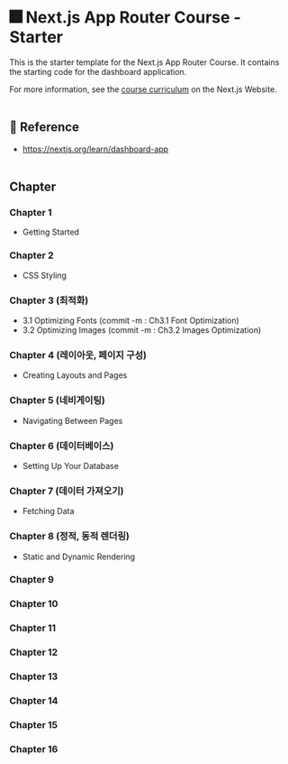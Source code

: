 # 🎆 Next.js App Router Course - Starter

This is the starter template for the Next.js App Router Course. It contains the starting code for the dashboard application.

For more information, see the [course curriculum](https://nextjs.org/learn) on the Next.js Website.
<br><br>

## 🌿 Reference

- https://nextjs.org/learn/dashboard-app<br><br>

## Chapter

### Chapter 1

- Getting Started

### Chapter 2

- CSS Styling

### Chapter 3 (최적화)

- 3.1 Optimizing Fonts (commit -m : Ch3.1 Font Optimization)
- 3.2 Optimizing Images (commit -m : Ch3.2 Images Optimization)

### Chapter 4 (레이아웃, 페이지 구성)

- Creating Layouts and Pages

### Chapter 5 (네비게이팅)

- Navigating Between Pages

### Chapter 6 (데이터베이스)

- Setting Up Your Database

### Chapter 7 (데이터 가져오기)

- Fetching Data

### Chapter 8 (정적, 동적 렌더링)

- Static and Dynamic Rendering

### Chapter 9

### Chapter 10

### Chapter 11

### Chapter 12

### Chapter 13

### Chapter 14

### Chapter 15

### Chapter 16
